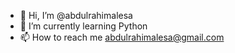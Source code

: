 - 👋 Hi, I’m @abdulrahimalesa
- 🌱 I’m currently learning Python
- 📫 How to reach me abdulrahimalesa@gmail.com
 
